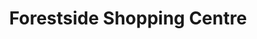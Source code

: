 ---
title: "Forestside Shopping Centre"
url: /belfast/forestside-shopping-centre/
shop: Einkaufszentrum
---